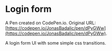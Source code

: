 # Login form

A Pen created on CodePen.io. Original URL: [https://codepen.io/JonasBadalic/pen/dPyGWw](https://codepen.io/JonasBadalic/pen/dPyGWw).

A login form UI with some simple css transitions.